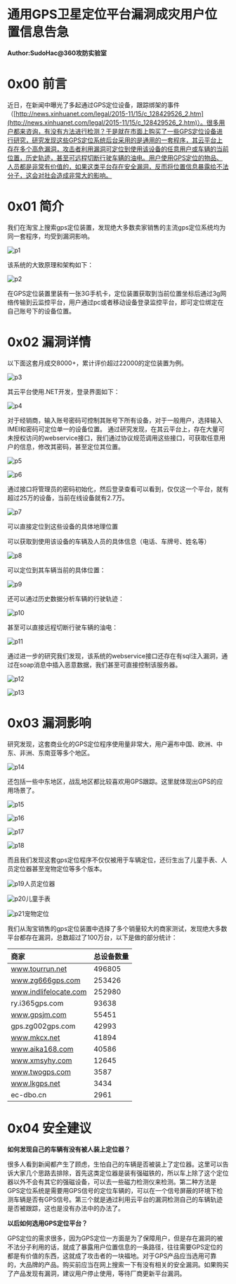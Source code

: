 # 通用GPS卫星定位平台漏洞成灾用户位置信息告急

**Author:SudoHac@360攻防实验室**

0x00 前言
=====

近日，在新闻中曝光了多起通过GPS定位设备，跟踪绑架的事件（[http://news.xinhuanet.com/legal/2015-11/15/c_128429526_2.htm](http://news.xinhuanet.com/legal/2015-11/15/c_128429526_2.htm)）。很多用户都来咨询，有没有方法进行检测？于是就在市面上购买了一些GPS定位设备进行研究，研究发现这些GPS定位系统后台采用的是通用的一套程序，其云平台上存在多个高危漏洞，攻击者利用漏洞可定位到使用该设备的任意用户或车辆的当前位置，历史轨迹，甚至可远程切断行驶车辆的油电。用户使用GPS定位的物品、人员都是非常有价值的，如果这类平台存在安全漏洞，反而将位置信息暴露给不法分子，这会对社会造成非常大的影响。

0x01 简介
=====

我们在淘宝上搜索gps定位装置，发现绝大多数卖家销售的主流gps定位系统均为同一套程序，均受到漏洞影响。

![p1](http://drops.javaweb.org/uploads/images/3a9cf3fd332deba237feb5a2068d87a7e6e49db7.jpg)

该系统的大致原理和架构如下：

![p2](http://drops.javaweb.org/uploads/images/65c9ac85f5c07d0228ed3e008509d989d07fe240.jpg)

在GPS定位装置里装有一张3G手机卡，定位装置获取到当前位置坐标后通过3g网络传输到云监控平台，用户通过pc或者移动设备登录监控平台，即可定位绑定在自己账号下的设备位置。

0x02 漏洞详情
=====

以下面这套月成交8000+，累计评价超过22000的定位装置为例。

![p3](http://drops.javaweb.org/uploads/images/7248f9e398fea53c0348e6e11d61fb9b05243363.jpg)

其云平台使用.NET开发，登录界面如下：

![p4](http://drops.javaweb.org/uploads/images/7ba2c3758e4de97400c1be909acc5d9218bfab63.jpg)

对于经销商，输入账号密码可控制其账号下所有设备，对于一般用户，选择输入IMEI和密码可定位单一的设备位置。 通过研究发现，在其云平台上，存在大量可未授权访问的webservice接口，我们通过协议规范调用这些接口，可获取任意用户的信息，修改其密码，甚至定位其位置。

![p5](http://drops.javaweb.org/uploads/images/e61fcc7d2d146bc1aaa7384a3844b94d5155dece.jpg)

![p6](http://drops.javaweb.org/uploads/images/9c1515aceddff05897b66ba610f54b54bfb3985d.jpg)

通过接口将管理员的密码初始化，然后登录查看可以看到，仅仅这一个平台，就有超过25万的设备，当前在线设备就有2.7万。

![p7](http://drops.javaweb.org/uploads/images/6ad77b52b49b295e3d51a1f7f8970ec2d72ac3f2.jpg)

可以直接定位到这些设备的具体地理位置

可以获取到使用该设备的车辆及人员的具体信息（电话、车牌号、姓名等）

![p8](http://drops.javaweb.org/uploads/images/dd8d78a928c76afef59bbf8dbec6ed4bbdb75a0c.jpg)

可以定位到其车辆当前的具体位置：

![p9](http://drops.javaweb.org/uploads/images/278e964b1f36db017a998584dfa35a5ef4f186f3.jpg)

还可以通过历史数据分析车辆的行驶轨迹：

![p10](http://drops.javaweb.org/uploads/images/bbac7e9bef96386204c20c0fda284f3d728f8760.jpg)

甚至可以直接远程切断行驶车辆的油电：

![p11](http://drops.javaweb.org/uploads/images/4a05faedfac70adfdc8e741b0d9432fdf1aa2720.jpg)

通过进一步的研究我们发现，该系统的webservice接口还存在有sql注入漏洞，通过在soap消息中插入恶意数据，我们甚至可直接控制该服务器。

![p12](http://drops.javaweb.org/uploads/images/816cf9661b107ef4dd996cca7b6a4504e16c0c11.jpg)

![p13](http://drops.javaweb.org/uploads/images/489b273bf342dc9fd53e40eea4e216f42ef754e2.jpg)

0x03 漏洞影响
=====

研究发现，这套商业化的GPS定位程序使用量非常大，用户遍布中国、欧洲、中东、非洲、东南亚等多个地区。

![p14](http://drops.javaweb.org/uploads/images/7bb39388471af1d57eacb4d8111163cba15df18d.jpg)

还包括一些中东地区，战乱地区都比较喜欢用GPS跟踪。这里就体现出GPS的应用场景了。

![p15](http://drops.javaweb.org/uploads/images/1ff028dc41671b2bc6aed627a1cdd406da8e242c.jpg)

![p16](http://drops.javaweb.org/uploads/images/739ecee30beb9e7158ef3b501d0d2f27fc9775b6.jpg)

![p17](http://drops.javaweb.org/uploads/images/42451a9ad261252c2f2f08472f55dabc35ded2dd.jpg)

![p18](http://drops.javaweb.org/uploads/images/8bb03acd863d2af6fedafaaab18963976b2c3da0.jpg)

而且我们发现这套gps定位程序不仅仅被用于车辆定位，还衍生出了儿童手表、人员定位器甚至宠物定位等多个版本。

![p19](http://drops.javaweb.org/uploads/images/660bfaf3f8ea33c54f84f682f63baae7476d60c6.jpg)人员定位器

![p20](http://drops.javaweb.org/uploads/images/a938e04c9e4319bd79ac8b1a0ca6c202fc585a78.jpg)儿童手表

![p21](http://drops.javaweb.org/uploads/images/3964d5b9e038e19ff1380ba06abe9d738139ccd3.jpg)宠物定位

我们从淘宝销售的gps定位装置中选择了多个销量较大的商家测试，发现绝大多数平台都存在漏洞，总数超过了100万台，以下是做的部分统计：

| 商家 | 总设备数量 |
| :-- | :-- |
| www.tourrun.net | 496805 |
| www.zg666gps.com | 253426 |
| www.indlifelocate.com | 252980 |
| ry.i365gps.com | 93638 |
| www.gpsjm.com | 55451 |
| gps.zg002gps.com | 42993 |
| www.mkcx.net | 41894 |
| www.aika168.com | 40586 |
| www.xmsyhy.com | 12645 |
| www.twogps.com | 3587 |
| www.lkgps.net | 3434 |
| ec-dbo.cn | 2961 |

0x04 安全建议
=====

**如何发现自己的车辆有没有被人装上定位器？**

很多人看到新闻都产生了顾虑，生怕自己的车辆是否被装上了定位器。这里可以告诉大家几个思路去排除，首先这类定位器是装有强磁铁的，所以车上除了这个定位器以外不会有其它的强磁设备，可以去一些磁力检测仪来检测。第二种方法是GPS定位系统是需要用GPS信号的定位车辆的，可以在一个信号屏蔽的环境下检测车辆是否有GPS信号。第三个就是通过利用云平台的漏洞检测自己的车辆轨迹是否被跟踪，这也是没有办法中的办法了。

**以后如何选用GPS定位平台？**

GPS定位的需求很多，因为GPS定位一方面是为了保障用户，但是存在漏洞的被不法分子利用的话，就成了暴露用户位置信息的一条路径，往往需要GPS定位的都是有价值的东西，这就成了攻击者的一块福地。对于GPS产品应当选用可靠的，大品牌的产品。购买前应当在网上搜索一下有没有相关的安全漏洞。如果购买了产品发现有漏洞，建议用户停止使用，等待厂商更新平台漏洞。